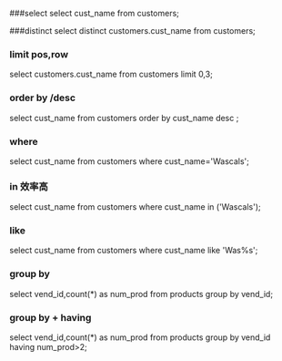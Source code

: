 ###select
select cust_name
from customers;

###distinct
select distinct customers.cust_name
from customers;

### limit pos,row
select customers.cust_name
from customers
limit 0,3;

### order by /desc
select cust_name
from customers
order by cust_name desc ;

### where
select cust_name
from customers
where cust_name='Wascals';

### in 效率高
select cust_name
from customers
where cust_name in ('Wascals');

### like
select cust_name
from customers
where cust_name like 'Was%s';

### group by
select vend_id,count(*) as num_prod
from products
group by vend_id;

### group by + having
select vend_id,count(*) as num_prod
from products
group by vend_id
having num_prod>2;




